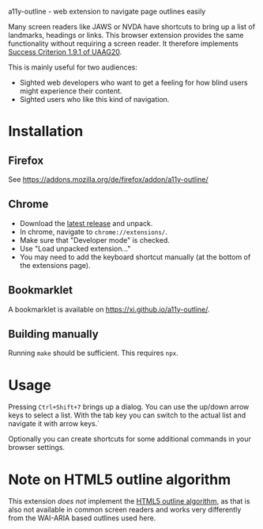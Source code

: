a11y-outline - web extension to navigate page outlines easily

Many screen readers like JAWS or NVDA have shortcuts to bring up a list of
landmarks, headings or links. This browser extension provides the same
functionality without requiring a screen reader. It therefore implements
[Success Criterion 1.9.1 of
UAAG20](https://www.w3.org/TR/UAAG20/#gl-alternative-views).

This is mainly useful for two audiences:

-	Sighted web developers who want to get a feeling for how blind users might
	experience their content.
-	Sighted users who like this kind of navigation.

# Installation

## Firefox

See <https://addons.mozilla.org/de/firefox/addon/a11y-outline/>

## Chrome

-	Download the [latest release](https://github.com/xi/a11y-outline/releases)
	and unpack.
-	In chrome, navigate to `chrome://extensions/`.
-	Make sure that "Developer mode" is checked.
-	Use "Load unpacked extension…"
-	You may need to add the keyboard shortcut manually (at the bottom of the
	extensions page).

## Bookmarklet

A bookmarklet is available on <https://xi.github.io/a11y-outline/>.

## Building manually

Running `make` should be sufficient. This requires `npx`.

# Usage

Pressing `Ctrl+Shift+7` brings up a dialog. You can use the up/down arrow keys
to select a list. With the tab key you can switch to the actual list and
navigate it with arrow keys.`

Optionally you can create shortcuts for some additional commands in your
browser settings.

# Note on HTML5 outline algorithm

This extension *does not* implement the [HTML5 outline
algorithm](https://www.w3.org/TR/html53/sections.html#creating-an-outline), as
that is also not available in common screen readers and works very differently
from the WAI-ARIA based outlines used here.
